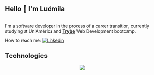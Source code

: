 <div align="left">
<h2>Hello 👋  I'm Ludmila </h2>
</div><br>

<div>
   I'm a software developer in the process of a career transition, currently studying at UniAmérica and <a 
                                                                                                           href="https://github.com/betrybe"><b>Trybe</b></a> Web Development bootcamp.

  
   How to reach me:  [![Linkedin](https://img.shields.io/badge/-LinkedIn-blue?style=flat&logo=Linkedin&logoColor=white)](https://www.linkedin.com/in/ludmilactimoteo/)

</div>
<h2>Technologies</h2>
<p align="center">
  <a href="https://skillicons.dev">
    <img src="https://skillicons.dev/icons?i=git,github,js,java,typescript,python,html,docker,react,nodejs,mysql,bash,vscode," />
  </a>
</p>

